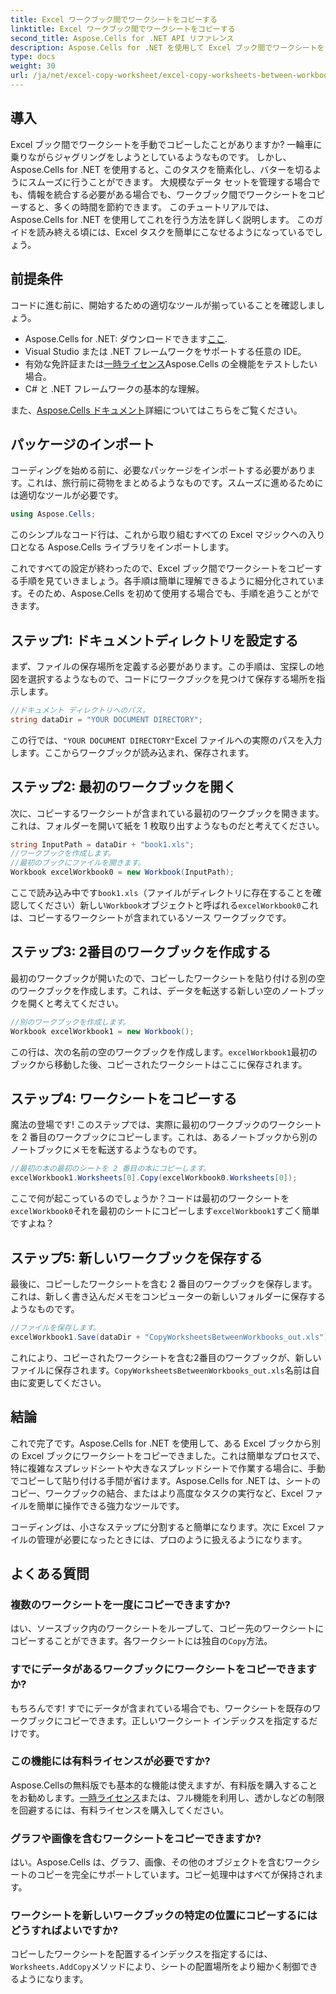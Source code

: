 ```yaml
---
title: Excel ワークブック間でワークシートをコピーする
linktitle: Excel ワークブック間でワークシートをコピーする
second_title: Aspose.Cells for .NET API リファレンス
description: Aspose.Cells for .NET を使用して Excel ブック間でワークシートをコピーする方法を学びます。スプレッドシートの管理を効率化するためのコード例付きのステップバイステップ ガイドです。
type: docs
weight: 30
url: /ja/net/excel-copy-worksheet/excel-copy-worksheets-between-workbooks/
---
```

## 導入

Excel ブック間でワークシートを手動でコピーしたことがありますか? 一輪車に乗りながらジャグリングをしようとしているようなものです。 しかし、Aspose.Cells for .NET を使用すると、このタスクを簡素化し、バターを切るようにスムーズに行うことができます。 大規模なデータ セットを管理する場合でも、情報を統合する必要がある場合でも、ワークブック間でワークシートをコピーすると、多くの時間を節約できます。 このチュートリアルでは、Aspose.Cells for .NET を使用してこれを行う方法を詳しく説明します。 このガイドを読み終える頃には、Excel タスクを簡単にこなせるようになっているでしょう。

## 前提条件

コードに進む前に、開始するための適切なツールが揃っていることを確認しましょう。

-  Aspose.Cells for .NET: ダウンロードできます[ここ](https://releases.aspose.com/cells/net/).
- Visual Studio または .NET フレームワークをサポートする任意の IDE。
- 有効な免許証または[一時ライセンス](https://purchase.aspose.com/temporary-license/)Aspose.Cells の全機能をテストしたい場合。
- C# と .NET フレームワークの基本的な理解。

また、[Aspose.Cells ドキュメント](https://reference.aspose.com/cells/net/)詳細についてはこちらをご覧ください。

## パッケージのインポート

コーディングを始める前に、必要なパッケージをインポートする必要があります。これは、旅行前に荷物をまとめるようなものです。スムーズに進めるためには適切なツールが必要です。

```csharp
using Aspose.Cells;
```

このシンプルなコード行は、これから取り組むすべての Excel マジックへの入り口となる Aspose.Cells ライブラリをインポートします。


これですべての設定が終わったので、Excel ブック間でワークシートをコピーする手順を見ていきましょう。各手順は簡単に理解できるように細分化されています。そのため、Aspose.Cells を初めて使用する場合でも、手順を追うことができます。

## ステップ1: ドキュメントディレクトリを設定する

まず、ファイルの保存場所を定義する必要があります。この手順は、宝探しの地図を選択するようなもので、コードにワークブックを見つけて保存する場所を指示します。

```csharp
//ドキュメント ディレクトリへのパス。
string dataDir = "YOUR DOCUMENT DIRECTORY";
```

この行では、`"YOUR DOCUMENT DIRECTORY"`Excel ファイルへの実際のパスを入力します。ここからワークブックが読み込まれ、保存されます。

## ステップ2: 最初のワークブックを開く

次に、コピーするワークシートが含まれている最初のワークブックを開きます。これは、フォルダーを開いて紙を 1 枚取り出すようなものだと考えてください。

```csharp
string InputPath = dataDir + "book1.xls";
//ワークブックを作成します。
//最初のブックにファイルを開きます。
Workbook excelWorkbook0 = new Workbook(InputPath);
```

ここで読み込み中です`book1.xls`（ファイルがディレクトリに存在することを確認してください）新しい`Workbook`オブジェクトと呼ばれる`excelWorkbook0`これは、コピーするワークシートが含まれているソース ワークブックです。

## ステップ3: 2番目のワークブックを作成する

最初のワークブックが開いたので、コピーしたワークシートを貼り付ける別の空のワークブックを作成します。これは、データを転送する新しい空のノートブックを開くと考えてください。

```csharp
//別のワークブックを作成します。
Workbook excelWorkbook1 = new Workbook();
```

この行は、次の名前の空のワークブックを作成します。`excelWorkbook1`最初のブックから移動した後、コピーされたワークシートはここに保存されます。

## ステップ4: ワークシートをコピーする

魔法の登場です! このステップでは、実際に最初のワークブックのワークシートを 2 番目のワークブックにコピーします。これは、あるノートブックから別のノートブックにメモを転送するようなものです。

```csharp
//最初の本の最初のシートを 2 番目の本にコピーします。
excelWorkbook1.Worksheets[0].Copy(excelWorkbook0.Worksheets[0]);
```

ここで何が起こっているのでしょうか？コードは最初のワークシートを`excelWorkbook0`それを最初のシートにコピーします`excelWorkbook1`すごく簡単ですよね？

## ステップ5: 新しいワークブックを保存する

最後に、コピーしたワークシートを含む 2 番目のワークブックを保存します。これは、新しく書き込んだメモをコンピューターの新しいフォルダーに保存するようなものです。

```csharp
//ファイルを保存します。
excelWorkbook1.Save(dataDir + "CopyWorksheetsBetweenWorkbooks_out.xls");
```

これにより、コピーされたワークシートを含む2番目のワークブックが、新しいファイルに保存されます。`CopyWorksheetsBetweenWorkbooks_out.xls`名前は自由に変更してください。

## 結論

これで完了です。Aspose.Cells for .NET を使用して、ある Excel ブックから別の Excel ブックにワークシートをコピーできました。これは簡単なプロセスで、特に複雑なスプレッドシートや大きなスプレッドシートで作業する場合に、手動でコピーして貼り付ける手間が省けます。Aspose.Cells for .NET は、シートのコピー、ワークブックの結合、またはより高度なタスクの実行など、Excel ファイルを簡単に操作できる強力なツールです。

コーディングは、小さなステップに分割すると簡単になります。次に Excel ファイルの管理が必要になったときには、プロのように扱えるようになります。

## よくある質問

### 複数のワークシートを一度にコピーできますか?

はい、ソースブック内のワークシートをループして、コピー先のワークシートにコピーすることができます。各ワークシートには独自の`Copy`方法。

### すでにデータがあるワークブックにワークシートをコピーできますか?

もちろんです! すでにデータが含まれている場合でも、ワークシートを既存のワークブックにコピーできます。正しいワークシート インデックスを指定するだけです。

### この機能には有料ライセンスが必要ですか?

 Aspose.Cellsの無料版でも基本的な機能は使えますが、有料版を購入することをお勧めします。[一時ライセンス](https://purchase.aspose.com/temporary-license/)または、フル機能を利用し、透かしなどの制限を回避するには、有料ライセンスを購入してください。

### グラフや画像を含むワークシートをコピーできますか?

はい。Aspose.Cells は、グラフ、画像、その他のオブジェクトを含むワークシートのコピーを完全にサポートしています。コピー処理中はすべてが保持されます。

### ワークシートを新しいワークブックの特定の位置にコピーするにはどうすればよいですか?

コピーしたワークシートを配置するインデックスを指定するには、`Worksheets.AddCopy`メソッドにより、シートの配置場所をより細かく制御できるようになります。